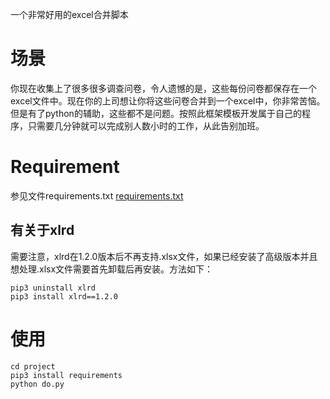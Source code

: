 一个非常好用的excel合并脚本

# 场景
你现在收集上了很多很多调查问卷，令人遗憾的是，这些每份问卷都保存在一个excel文件中。现在你的上司想让你将这些问卷合并到一个excel中，你非常苦恼。但是有了python的辅助，这些都不是问题。按照此框架模板开发属于自己的程序，只需要几分钟就可以完成别人数小时的工作，从此告别加班。

# Requirement
参见文件requirements.txt
[requirements.txt](https://github.com/duowen1/excel_merge/blob/master/requirements.txt)

## 有关于xlrd
需要注意，xlrd在1.2.0版本后不再支持.xlsx文件，如果已经安装了高级版本并且想处理.xlsx文件需要首先卸载后再安装。方法如下：
```shell
pip3 uninstall xlrd
pip3 install xlrd==1.2.0
```

# 使用
```shell
cd project
pip3 install requirements
python do.py
```
